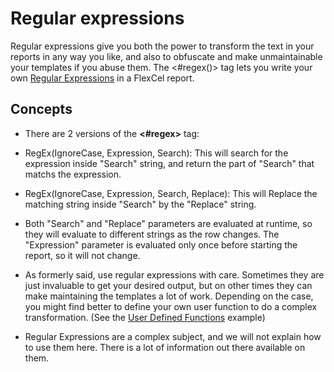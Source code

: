 # Regular expressions

Regular expressions give you both the power to transform the text in
your reports in any way you like, and also to obfuscate and make
unmaintainable your templates if you abuse them. The \<\#regex()\> tag
lets you write your own [Regular Expressions](https://doc.tmssoftware.com/flexcel/net/guides/reports-tag-reference.html#regular-expressions) in a FlexCel report.

## Concepts

- There are 2 versions of the **\<\#regex\>** tag:

- RegEx(IgnoreCase, Expression, Search): This will search for the
  expression inside \"Search\" string, and return the part of
  \"Search\" that matchs the expression.

- RegEx(IgnoreCase, Expression, Search, Replace): This will Replace
  the matching string inside \"Search\" by the \"Replace\" string.

- Both \"Search\" and \"Replace\" parameters are evaluated at runtime,
  so they will evaluate to different strings as the row changes. The
  \"Expression\" parameter is evaluated only once before starting
  the report, so it will not change.

- As formerly said, use regular expressions with care. Sometimes they
  are just invaluable to get your desired output, but on other times
  they can make maintaining the templates a lot of work. Depending
  on the case, you might find better to define your own user
  function to do a complex transformation. (See the [User Defined Functions](https://doc.tmssoftware.com/flexcel/net/samples/csharp/netframework/reports/user-defined-functions/index.html) example)

- Regular Expressions are a complex subject, and we will not explain
  how to use them here. There is a lot of information out there available on them.

